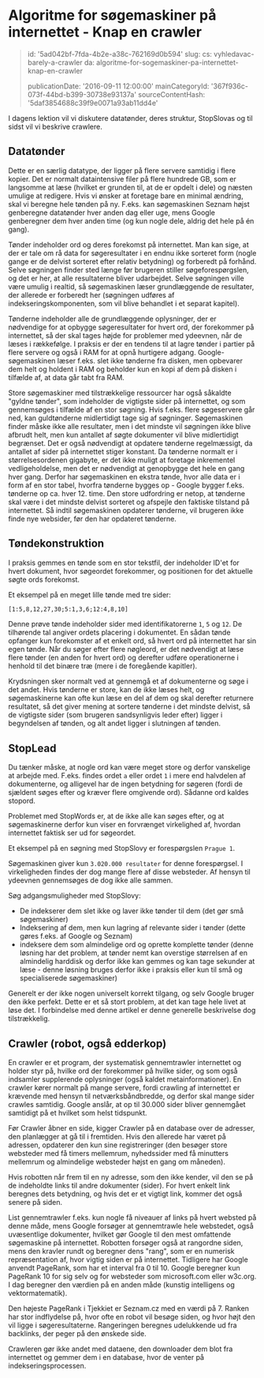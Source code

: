 Algoritme for søgemaskiner på internettet - Knap en crawler
===========================================================

> id: '5ad042bf-7fda-4b2e-a38c-762169d0b594'
> slug:
> 	cs: vyhledavac-barely-a-crawler
> 	da: algoritme-for-sogemaskiner-pa-internettet-knap-en-crawler
> 
> publicationDate: '2016-09-11 12:00:00'
> mainCategoryId: '367f936c-073f-44bd-b399-30738e93137a'
> sourceContentHash: '5daf3854688c39f9e0071a93ab11dd4e'

I dagens lektion vil vi diskutere datatønder, deres struktur, StopSlovas og til sidst vil vi beskrive crawlere.

Datatønder
-------------

Dette er en særlig datatype, der ligger på flere servere samtidig i flere kopier. Det er normalt dataintensive filer på flere hundrede GB, som er langsomme at læse (hvilket er grunden til, at de er opdelt i dele) og næsten umulige at redigere. Hvis vi ønsker at foretage bare en minimal ændring, skal vi beregne hele tønden på ny. F.eks. kan søgemaskinen Seznam højst genberegne datatønder hver anden dag eller uge, mens Google genberegner dem hver anden time (og kun nogle dele, aldrig det hele på én gang).

Tønder indeholder ord og deres forekomst på internettet. Man kan sige, at der er tale om rå data for søgeresultater i en endnu ikke sorteret form (nogle gange er de delvist sorteret efter relativ betydning) og forberedt på forhånd. Selve søgningen finder sted længe før brugeren stiller søgeforespørgslen, og det er her, at alle resultaterne bliver udarbejdet. Selve søgningen ville være umulig i realtid, så søgemaskinen læser grundlæggende de resultater, der allerede er forberedt her (søgningen udføres af indekseringskomponenten, som vil blive behandlet i et separat kapitel).

Tønderne indeholder alle de grundlæggende oplysninger, der er nødvendige for at opbygge søgeresultater for hvert ord, der forekommer på internettet, så der skal tages højde for problemer med ydeevnen, når de læses i rækkefølge. I praksis er der en tendens til at lagre tønder i partier på flere servere og også i RAM for at opnå hurtigere adgang. Google-søgemaskinen læser f.eks. slet ikke tønderne fra disken, men opbevarer dem helt og holdent i RAM og beholder kun en kopi af dem på disken i tilfælde af, at data går tabt fra RAM.

Store søgemaskiner med tilstrækkelige ressourcer har også såkaldte "gyldne tønder", som indeholder de vigtigste sider på internettet, og som gennemsøges i tilfælde af en stor søgning. Hvis f.eks. flere søgeservere går ned, kan guldtønderne midlertidigt tage sig af søgninger. Søgemaskinen finder måske ikke alle resultater, men i det mindste vil søgningen ikke blive afbrudt helt, men kun antallet af søgte dokumenter vil blive midlertidigt begrænset. Det er også nødvendigt at opdatere tønderne regelmæssigt, da antallet af sider på internettet stiger konstant. Da tønderne normalt er i størrelsesordenen gigabyte, er det ikke muligt at foretage inkrementel vedligeholdelse, men det er nødvendigt at genopbygge det hele en gang hver gang. Derfor har søgemaskinen en ekstra tønde, hvor alle data er i form af en stor tabel, hvorfra tønderne bygges op - Google bygger f.eks. tønderne op ca. hver 12. time. Den store udfordring er netop, at tønderne skal være i det mindste delvist sorteret og afspejle den faktiske tilstand på internettet. Så indtil søgemaskinen opdaterer tønderne, vil brugeren ikke finde nye websider, før den har opdateret tønderne.

Tøndekonstruktion
----------------

I praksis gemmes en tønde som en stor tekstfil, der indeholder ID'et for hvert dokument, hvor søgeordet forekommer, og positionen for det aktuelle søgte ords forekomst.

Et eksempel på en meget lille tønde med tre sider:

```txt
[1:5,8,12,27,30;5:1,3,6;12:4,8,10]
```

Denne prøve tønde indeholder sider med identifikatorerne `1`, `5` og `12`. De tilhørende tal angiver ordets placering i dokumentet. En sådan tønde opfanger kun forekomster af et enkelt ord, så hvert ord på internettet har sin egen tønde. Når du søger efter flere nøgleord, er det nødvendigt at læse flere tønder (en anden for hvert ord) og derefter udføre operationerne i henhold til det binære træ (mere i de foregående kapitler).

Krydsningen sker normalt ved at gennemgå et af dokumenterne og søge i det andet. Hvis tønderne er store, kan de ikke læses helt, og søgemaskinerne kan ofte kun læse en del af dem og skal derefter returnere resultatet, så det giver mening at sortere tønderne i det mindste delvist, så de vigtigste sider (som brugeren sandsynligvis leder efter) ligger i begyndelsen af tønden, og alt andet ligger i slutningen af tønden.

StopLead
---------

Du tænker måske, at nogle ord kan være meget store og derfor vanskelige at arbejde med. F.eks. findes ordet `a` eller ordet `1` i mere end halvdelen af dokumenterne, og alligevel har de ingen betydning for søgeren (fordi de sjældent søges efter og kræver flere omgivende ord). Sådanne ord kaldes stopord.

Problemet med StopWords er, at de ikke alle kan søges efter, og at søgemaskinerne derfor kun viser en forvrænget virkelighed af, hvordan internettet faktisk ser ud for søgeordet.

Et eksempel på en søgning med StopSlovy er forespørgslen `Prague 1`.

Søgemaskinen giver kun `3.020.000 resultater` for denne forespørgsel. I virkeligheden findes der dog mange flere af disse websteder. Af hensyn til ydeevnen gennemsøges de dog ikke alle sammen.

Søg adgangsmuligheder med StopSlovy:

- De indekserer dem slet ikke og laver ikke tønder til dem (det gør små søgemaskiner)
- Indeksering af dem, men kun lagring af relevante sider i tønder (dette gøres f.eks. af Google og Seznam)
- indeksere dem som almindelige ord og oprette komplette tønder (denne løsning har det problem, at tønder nemt kan overstige størrelsen af en almindelig harddisk og derfor ikke kan gemmes og kan tage sekunder at læse - denne løsning bruges derfor ikke i praksis eller kun til små og specialiserede søgemaskiner)

Generelt er der ikke nogen universelt korrekt tilgang, og selv Google bruger den ikke perfekt. Dette er et så stort problem, at det kan tage hele livet at løse det. I forbindelse med denne artikel er denne generelle beskrivelse dog tilstrækkelig.

Crawler (robot, også edderkop)
---------------------------

En crawler er et program, der systematisk gennemtrawler internettet og holder styr på, hvilke ord der forekommer på hvilke sider, og som også indsamler supplerende oplysninger (også kaldet metainformationer). En crawler kører normalt på mange servere, fordi crawling af internettet er krævende med hensyn til netværksbåndbredde, og derfor skal mange sider crawles samtidig. Google anslår, at op til 30.000 sider bliver gennemgået samtidigt på et hvilket som helst tidspunkt.

Før Crawler åbner en side, kigger Crawler på en database over de adresser, den planlægger at gå til i fremtiden. Hvis den allerede har været på adressen, opdaterer den kun sine registreringer (den besøger store websteder med få timers mellemrum, nyhedssider med få minutters mellemrum og almindelige websteder højst en gang om måneden).

Hvis robotten når frem til en ny adresse, som den ikke kender, vil den se på de indeholdte links til andre dokumenter (sider). For hvert enkelt link beregnes dets betydning, og hvis det er et vigtigt link, kommer det også senere på siden.

List gennemtrawler f.eks. kun nogle få niveauer af links på hvert websted på denne måde, mens Google forsøger at gennemtrawle hele webstedet, også uvæsentlige dokumenter, hvilket gør Google til den mest omfattende søgemaskine på internettet.
Robotten forsøger også at rangordne siden, mens den kravler rundt og beregner dens "rang", som er en numerisk repræsentation af, hvor vigtig siden er på internettet. Tidligere har Google anvendt PageRank, som har et interval fra 0 til 10. Google beregner kun PageRank 10 for sig selv og for websteder som microsoft.com eller w3c.org. I dag beregner den værdien på en anden måde (kunstig intelligens og vektormatematik).

Den højeste PageRank i Tjekkiet er Seznam.cz med en værdi på 7. Ranken har stor indflydelse på, hvor ofte en robot vil besøge siden, og hvor højt den vil ligge i søgeresultaterne. Rangeringen beregnes udelukkende ud fra backlinks, der peger på den ønskede side.

Crawleren gør ikke andet med dataene, den downloader dem blot fra internettet og gemmer dem i en database, hvor de venter på indekseringsprocessen.
